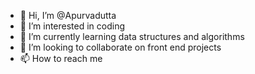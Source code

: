 - 👋 Hi, I’m @Apurvadutta
- 👀 I’m interested in coding
- 🌱 I’m currently learning data structures and algorithms
- 💞️ I’m looking to collaborate on front end projects
- 📫 How to reach me 

<!---
Apurvadutta/Apurvadutta is a ✨ special ✨ repository because its `README.md` (this file) appears on your GitHub profile.
You can click the Preview link to take a look at your changes.
--->
